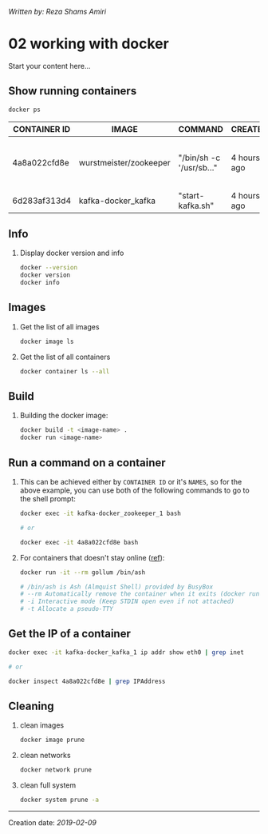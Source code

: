 _Written by: Reza Shams Amiri_

# 02 working with docker

Start your content here...

## Show running containers

``` sh
docker ps
```

| CONTAINER ID | IMAGE | COMMAND | CREATED | STATUS | PORTS | NAMES |
| ------------ | ----- | ------- | ------- | ------ | ----- | ----- |
| 4a8a022cfd8e | wurstmeister/zookeeper | "/bin/sh -c '/usr/sb…" | 4 hours ago | Up 4 hours | 22/tcp, 2888/tcp, 3888/tcp, 0.0.0.0:2181->2181/tcp | kafka\-docker\_zookeeper\_1 |
| 6d283af313d4 | kafka-docker_kafka | "start-kafka.sh" | 4 hours ago | Up 3 hours | 0.0.0.0:32772->9092/tcp | kafka\-docker\_kafka\_1 |

## Info

1. Display docker version and info   
    ``` sh
    docker --version
    docker version
    docker info
    ```

## Images

1. Get the list of all images   
    ``` sh
    docker image ls
    ```
1. Get the list of all containers   
    ``` sh
    docker container ls --all
    ```

## Build

1. Building the docker image:   
    ``` sh
    docker build -t <image-name> .
    docker run <image-name>
    ```

## Run a command on a container

1. This can be achieved either by `CONTAINER ID` or it's `NAMES`, so for the above example, you can use both of the following commands to go to the shell prompt:  
    ``` sh
    docker exec -it kafka-docker_zookeeper_1 bash

    # or

    docker exec -it 4a8a022cfd8e bash
    ```
1. For containers that doesn't stay online ([ref][LSASITDACSO]):   
    ``` sh
    docker run -it --rm gollum /bin/ash
    
    # /bin/ash is Ash (Almquist Shell) provided by BusyBox
    # --rm Automatically remove the container when it exits (docker run --help)
    # -i Interactive mode (Keep STDIN open even if not attached)
    # -t Allocate a pseudo-TTY
    ```


## Get the IP of a container

``` sh
docker exec -it kafka-docker_kafka_1 ip addr show eth0 | grep inet

# or

docker inspect 4a8a022cfd8e | grep IPAddress
```

## Cleaning
1. clean images
   ``` sh
   docker image prune
   ```
2. clean networks
   ``` sh
   docker network prune
   ```
3. clean full system
   ``` sh
   docker system prune -a
   ```

- - -
Creation date: _2019-02-09_

[LSASITDACSO]: https://stackoverflow.com/a/35689633/161312